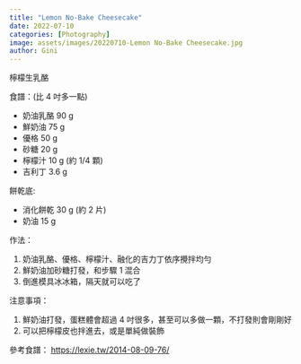 ```yaml
---
title: "Lemon No-Bake Cheesecake"
date: 2022-07-10
categories: [Photography]
image: assets/images/20220710-Lemon No-Bake Cheesecake.jpg
author: Gini
---
```

檸檬生乳酪

食譜：(比 4 吋多一點)
- 奶油乳酪 90 g
- 鮮奶油 75 g
- 優格 50 g
- 砂糖 20 g
- 檸檬汁 10 g (約 1/4 顆)
- 吉利丁 3.6 g

餅乾底:
- 消化餅乾 30 g (約 2 片)
- 奶油 15 g

作法：
1. 奶油乳酪、優格、檸檬汁、融化的吉力丁依序攪拌均勻
2. 鮮奶油加砂糖打發，和步驟 1 混合
3. 倒進模具冰冰箱，隔天就可以吃了

注意事項：
1. 鮮奶油打發，蛋糕體會超過 4 吋很多，甚至可以多做一顆，不打發則會剛剛好
2. 可以把檸檬皮也拌進去，或是單純做裝飾

參考食譜：
https://lexie.tw/2014-08-09-76/
